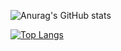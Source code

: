 ![Anurag's GitHub stats](https://github-readme-stats.vercel.app/api?username=Raymond1030&show_icons=true&theme=radical)

[![Top Langs](https://github-readme-stats.vercel.app/api/top-langs/?username=Raymond1030&layout=compact&hide=Csharp)](https://github.com/anuraghazra/github-readme-stats)
